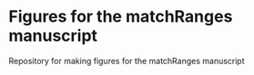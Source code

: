 # Figures for the matchRanges manuscript

Repository for making figures for the matchRanges manuscript
